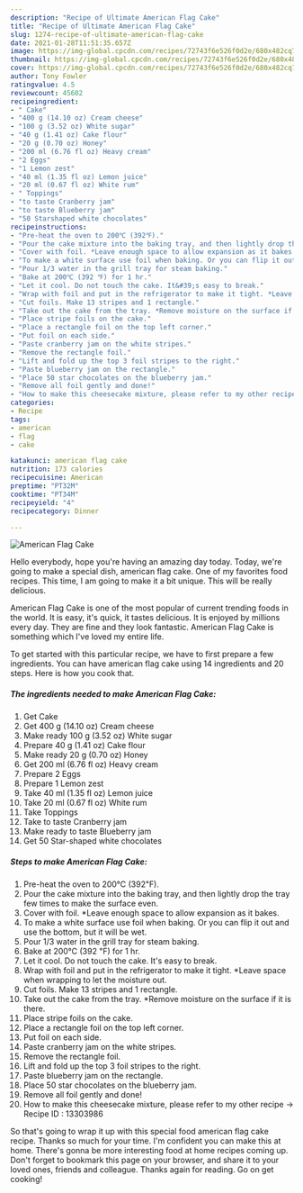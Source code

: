 ```yaml
---
description: "Recipe of Ultimate American Flag Cake"
title: "Recipe of Ultimate American Flag Cake"
slug: 1274-recipe-of-ultimate-american-flag-cake
date: 2021-01-28T11:51:35.657Z
image: https://img-global.cpcdn.com/recipes/72743f6e526f0d2e/680x482cq70/american-flag-cake-recipe-main-photo.jpg
thumbnail: https://img-global.cpcdn.com/recipes/72743f6e526f0d2e/680x482cq70/american-flag-cake-recipe-main-photo.jpg
cover: https://img-global.cpcdn.com/recipes/72743f6e526f0d2e/680x482cq70/american-flag-cake-recipe-main-photo.jpg
author: Tony Fowler
ratingvalue: 4.5
reviewcount: 45602
recipeingredient:
- " Cake"
- "400 g (14.10 oz) Cream cheese"
- "100 g (3.52 oz) White sugar"
- "40 g (1.41 oz) Cake flour"
- "20 g (0.70 oz) Honey"
- "200 ml (6.76 fl oz) Heavy cream"
- "2 Eggs"
- "1 Lemon zest"
- "40 ml (1.35 fl oz) Lemon juice"
- "20 ml (0.67 fl oz) White rum"
- " Toppings"
- "to taste Cranberry jam"
- "to taste Blueberry jam"
- "50 Starshaped white chocolates"
recipeinstructions:
- "Pre-heat the oven to 200℃ (392℉)."
- "Pour the cake mixture into the baking tray, and then lightly drop the tray few times to make the surface even."
- "Cover with foil. *Leave enough space to allow expansion as it bakes."
- "To make a white surface use foil when baking. Or you can flip it out and use the bottom, but it will be wet."
- "Pour 1/3 water in the grill tray for steam baking."
- "Bake at 200℃ (392 ℉) for 1 hr."
- "Let it cool. Do not touch the cake. It&#39;s easy to break."
- "Wrap with foil and put in the refrigerator to make it tight. *Leave space when wrapping to let the moisture out."
- "Cut foils. Make 13 stripes and 1 rectangle."
- "Take out the cake from the tray. *Remove moisture on the surface if it is there."
- "Place stripe foils on the cake."
- "Place a rectangle foil on the top left corner."
- "Put foil on each side."
- "Paste cranberry jam on the white stripes."
- "Remove the rectangle foil."
- "Lift and fold up the top 3 foil stripes to the right."
- "Paste blueberry jam on the rectangle."
- "Place 50 star chocolates on the blueberry jam."
- "Remove all foil gently and done!"
- "How to make this cheesecake mixture, please refer to my other recipe → Recipe ID : 13303986"
categories:
- Recipe
tags:
- american
- flag
- cake

katakunci: american flag cake 
nutrition: 173 calories
recipecuisine: American
preptime: "PT32M"
cooktime: "PT34M"
recipeyield: "4"
recipecategory: Dinner

---
```



![American Flag Cake](https://img-global.cpcdn.com/recipes/72743f6e526f0d2e/680x482cq70/american-flag-cake-recipe-main-photo.jpg)

Hello everybody, hope you're having an amazing day today. Today, we're going to make a special dish, american flag cake. One of my favorites food recipes. This time, I am going to make it a bit unique. This will be really delicious.



American Flag Cake is one of the most popular of current trending foods in the world. It is easy, it's quick, it tastes delicious. It is enjoyed by millions every day. They are fine and they look fantastic. American Flag Cake is something which I've loved my entire life.


To get started with this particular recipe, we have to first prepare a few ingredients. You can have american flag cake using 14 ingredients and 20 steps. Here is how you cook that.

<!--inarticleads1-->

##### The ingredients needed to make American Flag Cake:

1. Get  Cake
1. Get 400 g (14.10 oz) Cream cheese
1. Make ready 100 g (3.52 oz) White sugar
1. Prepare 40 g (1.41 oz) Cake flour
1. Make ready 20 g (0.70 oz) Honey
1. Get 200 ml (6.76 fl oz) Heavy cream
1. Prepare 2 Eggs
1. Prepare 1 Lemon zest
1. Take 40 ml (1.35 fl oz) Lemon juice
1. Take 20 ml (0.67 fl oz) White rum
1. Take  Toppings
1. Take to taste Cranberry jam
1. Make ready to taste Blueberry jam
1. Get 50 Star-shaped white chocolates




<!--inarticleads2-->

##### Steps to make American Flag Cake:

1. Pre-heat the oven to 200℃ (392℉).
1. Pour the cake mixture into the baking tray, and then lightly drop the tray few times to make the surface even.
1. Cover with foil. *Leave enough space to allow expansion as it bakes.
1. To make a white surface use foil when baking. Or you can flip it out and use the bottom, but it will be wet.
1. Pour 1/3 water in the grill tray for steam baking.
1. Bake at 200℃ (392 ℉) for 1 hr.
1. Let it cool. Do not touch the cake. It&#39;s easy to break.
1. Wrap with foil and put in the refrigerator to make it tight. *Leave space when wrapping to let the moisture out.
1. Cut foils. Make 13 stripes and 1 rectangle.
1. Take out the cake from the tray. *Remove moisture on the surface if it is there.
1. Place stripe foils on the cake.
1. Place a rectangle foil on the top left corner.
1. Put foil on each side.
1. Paste cranberry jam on the white stripes.
1. Remove the rectangle foil.
1. Lift and fold up the top 3 foil stripes to the right.
1. Paste blueberry jam on the rectangle.
1. Place 50 star chocolates on the blueberry jam.
1. Remove all foil gently and done!
1. How to make this cheesecake mixture, please refer to my other recipe → Recipe ID : 13303986




So that's going to wrap it up with this special food american flag cake recipe. Thanks so much for your time. I'm confident you can make this at home. There's gonna be more interesting food at home recipes coming up. Don't forget to bookmark this page on your browser, and share it to your loved ones, friends and colleague. Thanks again for reading. Go on get cooking!

